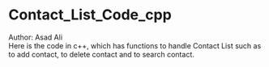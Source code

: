 # Contact_List_Code_cpp
Author: Asad Ali
<br>
Here is the code in c++, which has functions to handle Contact List such as  to add contact, to delete contact and to search contact.
